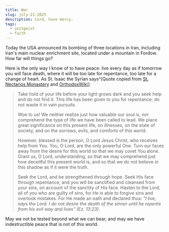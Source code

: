 ```yaml
---
title: War
slug: july-21-2025
description: Lord, have mercy.
tags:
  - zeitgeist
  - faith
---
```


Today the USA announced its bombing of three locations in Iran, including Iran's main nuclear enrichment site, located under a mountain in Fordow. How far will things go?

Here is the only way I know of to have peace: live every day as if tomorrow you will face death, where it will be too late for repentance, too late for a change of heart. As St. Isaac the Syrian says^[Quote copied from [St. Nectarios Monastery](https://www.stnektariosmonastery.org/repentance-and-confession/This%20Life%20Has%20Been%20Given%20to%20Us%20for%20Repentance%20-%20St.%20Isaac%20the%20Syrian.pdf) and [OrthodoxWiki](https://orthodoxwiki.org/Isaac_of_Syria)]:

<blockquote class="feature">

Take hold of your life before your light grows dark and you seek help and do not find it. This life has been given to you for repentance; do not waste it in vain pursuits.

Woe to us! We neither realize just how valuable our soul is, nor comprehend the type of life we have been called to lead. We place great significance on this present life, on illnesses, on the state of society, and on the sorrows, evils, and comforts of this world.

However, blessed is the person, O Lord Jesus Christ, who receives help from You. You, O Lord, are the only powerful One. Turn our faces away from the desire for this world so that we may covet You alone. Grant us, O Lord, understanding, so that we may comprehend just how deceitful this present world is, and so that we do not believe in this shadow as if it were the truth.

Seek the Lord, and be strengthened through hope. Seek His face through repentance, and you will be sanctified and cleansed from your sins, on account of the sanctity of His face. Hasten to the Lord, all of you who are guilty of sins, for He is able to forgive sins and overlook mistakes. For He made an oath and declared thus: _"I live, says the Lord. I do not desire the death of the sinner until he repents from his evil way and lives" (Ez. 13:23)_.

</blockquote>

May we not be tested beyond what we can bear, and may we have indestructible peace that is not of this world.